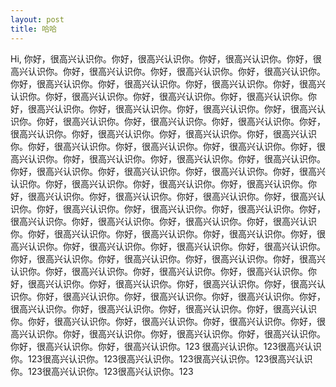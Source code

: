 ```yaml
---
layout: post
title: 哈哈
---
```


Hi,
你好，很高兴认识你。你好，很高兴认识你。你好，很高兴认识你。你好，很高兴认识你。你好，很高兴认识你。你好，很高兴认识你。你好，很高兴认识你。你好，很高兴认识你。你好，很高兴认识你。你好，很高兴认识你。你好，很高兴认识你。你好，很高兴认识你。你好，很高兴认识你。你好，很高兴认识你。你好，很高兴认识你。你好，很高兴认识你。你好，很高兴认识你。你好，很高兴认识你。你好，很高兴认识你。你好，很高兴认识你。你好，很高兴认识你。你好，很高兴认识你。你好，很高兴认识你。你好，很高兴认识你。你好，很高兴认识你。你好，很高兴认识你。你好，很高兴认识你。你好，很高兴认识你。你好，很高兴认识你。你好，很高兴认识你。你好，很高兴认识你。你好，很高兴认识你。你好，很高兴认识你。你好，很高兴认识你。你好，很高兴认识你。你好，很高兴认识你。你好，很高兴认识你。你好，很高兴认识你。你好，很高兴认识你。你好，很高兴认识你。你好，很高兴认识你。你好，很高兴认识你。你好，很高兴认识你。你好，很高兴认识你。你好，很高兴认识你。你好，很高兴认识你。你好，很高兴认识你。你好，很高兴认识你。你好，很高兴认识你。你好，很高兴认识你。你好，很高兴认识你。你好，很高兴认识你。你好，很高兴认识你。你好，很高兴认识你。你好，很高兴认识你。你好，很高兴认识你。你好，很高兴认识你。你好，很高兴认识你。你好，很高兴认识你。你好，很高兴认识你。你好，很高兴认识你。你好，很高兴认识你。你好，很高兴认识你。你好，很高兴认识你。你好，很高兴认识你。你好，很高兴认识你。你好，很高兴认识你。你好，很高兴认识你。你好，很高兴认识你。你好，很高兴认识你。你好，很高兴认识你。你好，很高兴认识你。你好，很高兴认识你。你好，很高兴认识你。你好，很高兴认识你。你好，很高兴认识你。你好，很高兴认识你。你好，很高兴认识你。你好，很高兴认识你。你好，很高兴认识你。你好，很高兴认识你。你好，很高兴认识你。你好，很高兴认识你。你好，很高兴认识你。123
很高兴认识你。123很高兴认识你。123很高兴认识你。123很高兴认识你。123很高兴认识你。123很高兴认识你。123很高兴认识你。123很高兴认识你。123
